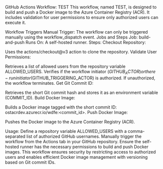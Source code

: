 GitHub Actions Workflow: TEST
This workflow, named TEST, is designed to build and push a Docker image to the Azure Container Registry (ACR). It includes validation for user permissions to ensure only authorized users can execute it.

Workflow Triggers
Manual Trigger: The workflow can only be triggered manually using the workflow_dispatch event.
Jobs and Steps
Job: build-and-push
Runs On: A self-hosted runner.
Steps:
Checkout Repository:

Uses the actions/checkout@v3 action to clone the repository.
Validate User Permissions:

Retrieves a list of allowed users from the repository variable ALLOWED_USERS.
Verifies if the workflow initiator ($GITHUB_ACTOR) or the re-run initiator ($GITHUB_TRIGGERING_ACTOR) is authorized.
If unauthorized, the workflow terminates.
Get Git Commit ID:

Retrieves the short Git commit hash and stores it as an environment variable (COMMIT_ID).
Build Docker Image:

Builds a Docker image tagged with the short commit ID:
ostacrdev.azurecr.io/wdfe:<commit_id>.
Push Docker Image:

Pushes the Docker image to the Azure Container Registry (ACR).

Usage:
Define a repository variable ALLOWED_USERS with a comma-separated list of authorized GitHub usernames.
Manually trigger the workflow from the Actions tab in your GitHub repository.
Ensure the self-hosted runner has the necessary permissions to build and push Docker images.
This workflow ensures security by restricting access to authorized users and enables efficient Docker image management with versioning based on Git commit IDs.
